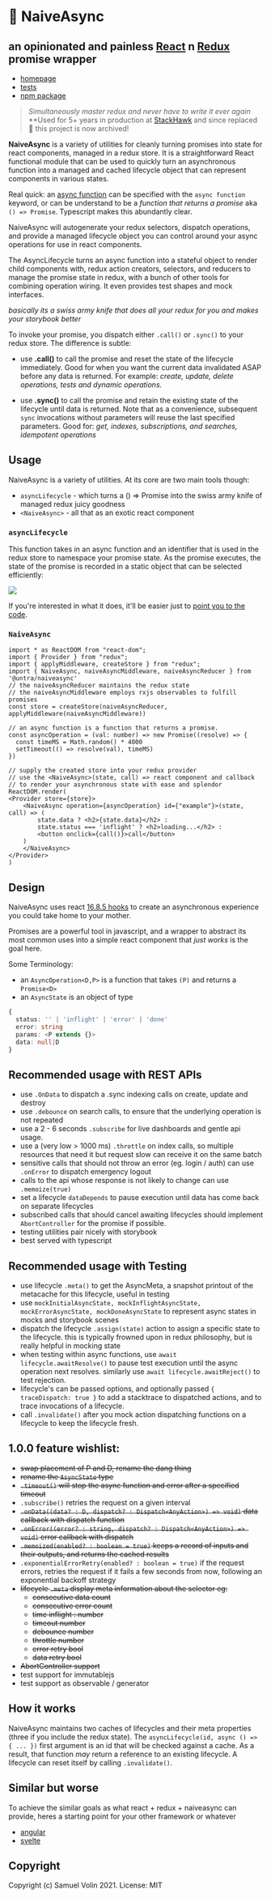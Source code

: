 # 🔁 NaiveAsync
## an opinionated and painless [React](https://reactjs.org/) n [Redux](https://redux.js.org/) promise wrapper

* [homepage](https://naiveasync.untra.io/)
* [tests](https://naiveasync.untra.io/#/test)
* [npm package](https://www.npmjs.com/package/@untra/naiveasync)

> _Simultaneously master redux and never have to write it ever again_
> **Used for 5+ years in production at [StackHawk](https://www.stackhawk.com) and since replaced 🎉 this project is now archived!

**NaiveAsync** is a variety of utilities for cleanly turning promises into state for react components, managed in a redux store. It is a straightforward React functional module that can be used to quickly turn an asynchronous function into a managed and cached lifecycle object that can represent components in various states. 

Real quick: an [async function](https://developer.mozilla.org/en-US/docs/Web/JavaScript/Reference/Statements/async_function) can be specified with the `async function` keyword, or can be understand to be a _function that returns a promise_ aka `() => Promise`. Typescript makes this abundantly clear.

NaiveAsync will autogenerate your redux selectors, dispatch operations, and provide a managed lifecycle object you can control around your async operations for use in react components.

The AsyncLifecycle turns an async function into a stateful object to render child components with, redux action creators, selectors, and reducers to manage the promise state in redux, with a bunch of other tools for combining operation wiring. It even provides test shapes and mock interfaces.

_basically its a swiss army knife that does all your redux for you and makes your storybook better_

To invoke your promise, you dispatch either `.call()` or `.sync()` to your redux store. The difference is subtle:

* use **.call()** to call the promise and reset the state of the lifecycle immediately. Good for when you want the current data invalidated ASAP before any data is returned.  For example: _create, update, delete operations, tests and dynamic operations._

* use **.sync()** to call the promise and retain the existing state of the lifecycle until data is returned.  Note that as a convenience, subsequent `sync` invocations without parameters will reuse the last specified parameters.  Good for: _get, indexes, subscriptions, and searches, idempotent operations_
 
## Usage

NaiveAsync is a variety of utilities. At its core are two main tools though:

* `asyncLifecycle` - which turns a () => Promise into the swiss army knife of managed redux juicy goodness
* `<NaiveAsync>` - all that as an exotic react component

### `asyncLifecycle`

This function takes in an async function and an identifier that is used in the redux store to namespace your promise state. As the promise executes, the state of the promise is recorded in a static object that can be selected efficiently:

![](/public/images/naiveasync-flow.png)

If you're interested in what it does, it'll be easier just to [point you to the code](https://github.com/untra/naiveasync/blob/master/src/naiveasync/controllable.tsx#L33).

### `NaiveAsync`
```tsx
import * as ReactDOM from "react-dom";
import { Provider } from "redux";
import { applyMiddleware, createStore } from "redux";
import { NaiveAsync, naiveAsyncMiddleware, naiveAsyncReducer } from '@untra/naiveasync'
// the naiveAsyncReducer maintains the redux state
// the naiveAsyncMiddleware employs rxjs observables to fulfill promises
const store = createStore(naiveAsyncReducer, applyMiddleware(naiveAsyncMiddleware))

// an async function is a function that returns a promise.
const asyncOperation = (val: number) => new Promise((resolve) => {
  const timeMS = Math.random() * 4000
  setTimeout(() => resolve(val), timeMS)
})

// supply the created store into your redux provider
// use the <NaiveAsync>(state, call) => react component and callback
// to render your asynchronous state with ease and splendor
ReactDOM.render(
<Provider store={store}>
    <NaiveAsync operation={asyncOperation} id={"example"}>(state, call) => (
        state.data ? <h2>{state.data}</h2> :
        state.status === 'inflight' ? <h2>loading...</h2> :
        <button onclick={call()}>call</button>
    )
    </NaiveAsync>
</Provider>
)

```

## Design

NaiveAsync uses react [16.8.5 hooks](https://reactjs.org/docs/hooks-intro.html) to create an asynchronous experience you could take home to your mother.

Promises are a powerful tool in javascript, and a wrapper to abstract its most common uses into a simple react component that _just works_ is the goal here.

Some Terminology:
* an `AsyncOperation<D,P>` is a function that takes `(P)` and returns a `Promise<D>`
* an `AsyncState` is an object of type
```ts
{
  status: '' | 'inflight' | 'error' | 'done'
  error: string
  params: <P extends {}>
  data: null|D
}
```

## Recommended usage with REST APIs

* use `.OnData` to dispatch a .sync indexing calls on create, update and destroy
* use `.debounce` on search calls, to ensure that the underlying operation is not repeated
* use a 2 - 6 seconds `.subscribe` for live dashboards and gentle api usage.
* use a (very low > 1000 ms) `.throttle` on index calls, so multiple resources that need it but request slow can receive it on the same batch
* sensitive calls that should not throw an error (eg. login / auth) can use `.onError` to dispatch emergency logout
* calls to the api whose response is not likely to change can use `.memoize(true)`
* set a lifecycle `dataDepends` to pause execution until data has come back on separate lifecycles
* subscribed calls that should cancel awaiting lifecycles should implement `AbortController` for the promise if possible.
* testing utilities pair nicely with storybook
* best served with typescript

## Recommended usage with Testing

* use lifecycle `.meta()` to get the AsyncMeta, a snapshot printout of the metacache for this lifecycle, useful in testing
* use `mockInitialAsyncState, mockInflightAsyncState, mockErrorAsyncState, mockDoneAsyncState` to represent async states in mocks and storybook scenes
* dispatch the lifecycle `.assign(state)` action to assign a specific state to the lifecycle. this is typically frowned upon in redux philosophy, but is really helpful in mocking state
* when testing within async functions, use `await lifecycle.awaitResolve()` to pause test execution until the async operation next resolves. similarly use `await lifecycle.awaitReject()` to test rejection.
* lifecycle's can be passed options, and optionally passed `{ traceDispatch: true }` to add a stacktrace to dispatched actions, and to trace invocations of a lifecycle.
* call `.invalidate()` after you mock action dispatching functions on a lifecycle to keep the lifecycle fresh.

## 1.0.0 feature wishlist:

* ~~swap placement of P and D, rename the dang thing~~
* ~~rename the `AsyncState` type~~
* ~~`.timeout()` will stop the async function and error after a specified timeout~~
* `.subscribe()` retries the request on a given interval
* ~~`.onData((data? : D, dispatch? : Dispatch<AnyAction>) => void)` data callback with dispatch function~~
* ~~`.onError((error? : string, dispatch? : Dispatch<AnyAction>) => void)` error callback with dispatch~~
* ~~`.memoized(enabled? : boolean = true)` keeps a record of inputs and their outputs, and returns the cached results~~
* `.exponentialErrorRetry(enabled? : boolean = true)` if the request errors, retries the request if it fails a few seconds from now, following an exponential backoff strategy
* ~~lifecycle `.meta` display meta information about the selector eg:~~
  * ~~consecutive data count~~
  * ~~consecutive error count~~
  * ~~time inflight : number~~
  * ~~timeout number~~
  * ~~debounce number~~
  * ~~throttle number~~
  * ~~error retry bool~~
  * ~~data retry bool~~
* ~~AbortController support~~
* test support for immutablejs
* test support as observable / generator

## How it works

NaiveAsync maintains two caches of lifecycles and their meta properties (three if you include the redux state). The `asyncLifecycle(id, async () => { ... })` first argument is an id that will be checked against a cache. As a result, that function _may_ return a reference to an existing lifecycle. A lifecycle can reset itself by calling `.invalidate()`.

## Similar but worse

To achieve the similar goals as what react + redux + naiveasync can provide, heres a starting point for your other framework or whatever

- [angular](https://stackoverflow.com/a/24091953/1435958)
- [svelte](https://svelte-recipes.netlify.app/components/)

## Copyright
Copyright (c) Samuel Volin 2021. License: MIT
